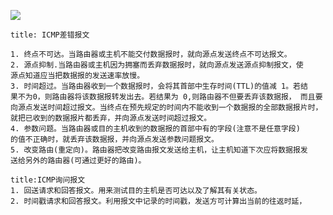 ![](https://cdn.xiaolincoding.com/gh/xiaolincoder/ImageHost/%E8%AE%A1%E7%AE%97%E6%9C%BA%E7%BD%91%E7%BB%9C/IP/40.jpg)


```ad-note
title: ICMP差错报文

1. 终点不可达。当路由器或主机不能交付数据报时，就向源点发送终点不可达报文。
2. 源点抑制.当路由器或主机因为拥塞而丢弃数据报时，就向源点发送源点抑制报文，使
源点知道应当把数据报的发送速率放慢。
3. 时间超过。当路由器收到一个数据报时，会将其首部中生存时间(TTL)的值减 1。若结
果不为0，则路由器将该数据报转发出去。若结果为 0,则路由器不但要丢弃该数据报， 而且要向源点发送时间超过报文。当终点在预先规定的时间内不能收到一个数据报的全部数据报片时，就把已收到的数据报片都丢弃，并向源点发送时间超过报文。
4. 参数问题。当路由器或目的主机收到的数据报的首部中有的字段(注意不是任意字段)
的值不正确时，就丢弃该数据报，并向源点发送参数问题报文。
5. 改变路由(重定向)。路由器把改变路由报文发送给主机，让主机知道下次应将数据报发
送给另外的路由器(可通过更好的路由)。
```
```ad-note
title:ICMP询问报文
1. 回送请求和回答报文。用来测试目的主机是否可达以及了解其有关状态。
2. 时间戳请求和回答报文。利用报文中记录的时间戳，发送方可计算出当前的往返时延，
```
